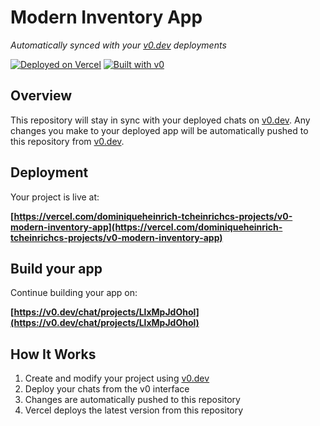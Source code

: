 # Modern Inventory App

*Automatically synced with your [v0.dev](https://v0.dev) deployments*

[![Deployed on Vercel](https://img.shields.io/badge/Deployed%20on-Vercel-black?style=for-the-badge&logo=vercel)](https://vercel.com/dominiqueheinrich-tcheinrichcs-projects/v0-modern-inventory-app)
[![Built with v0](https://img.shields.io/badge/Built%20with-v0.dev-black?style=for-the-badge)](https://v0.dev/chat/projects/LlxMpJdOhol)

## Overview

This repository will stay in sync with your deployed chats on [v0.dev](https://v0.dev).
Any changes you make to your deployed app will be automatically pushed to this repository from [v0.dev](https://v0.dev).

## Deployment

Your project is live at:

**[https://vercel.com/dominiqueheinrich-tcheinrichcs-projects/v0-modern-inventory-app](https://vercel.com/dominiqueheinrich-tcheinrichcs-projects/v0-modern-inventory-app)**

## Build your app

Continue building your app on:

**[https://v0.dev/chat/projects/LlxMpJdOhol](https://v0.dev/chat/projects/LlxMpJdOhol)**

## How It Works

1. Create and modify your project using [v0.dev](https://v0.dev)
2. Deploy your chats from the v0 interface
3. Changes are automatically pushed to this repository
4. Vercel deploys the latest version from this repository